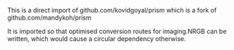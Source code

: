 This is a direct import of github.com/kovidgoyal/prism which is a fork of github.com/mandykoh/prism

It is imported so that optimised conversion routes for imaging.NRGB can be
written, which would cause a circular dependency otherwise.
